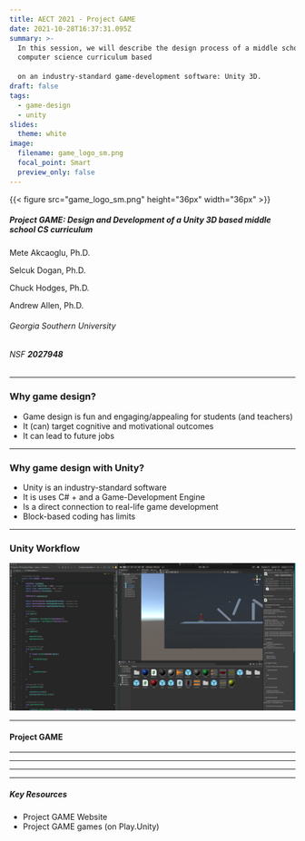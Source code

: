 ```yaml
---
title: AECT 2021 - Project GAME
date: 2021-10-28T16:37:31.095Z
summary: >-
  In this session, we will describe the design process of a middle school
  computer science curriculum based

  on an industry-standard game-development software: Unity 3D.
draft: false
tags:
  - game-design
  - unity
slides:
  theme: white
image:
  filename: game_logo_sm.png
  focal_point: Smart
  preview_only: false
---
```

{{< figure src="game_logo_sm.png" height="36px" width="36px" >}}

##### Project GAME: Design and Development of a Unity 3D based middle school CS curriculum

Mete Akcaoglu, Ph.D.

Selcuk Dogan, Ph.D.

Chuck Hodges, Ph.D.


Andrew Allen, Ph.D.

###### Georgia Southern University

###### NSF **2027948**

- - -

### Why game design?

* Game design is fun and engaging/appealing for students (and teachers)
* It (can) target cognitive and motivational outcomes
* It can lead to future jobs 

- - -

### Why game design with Unity?

* Unity is an industry-standard software
* It is uses C# + and a Game-Development Engine
* Is a direct connection to real-life game development
* Block-based coding has limits

- - -

### Unity Workflow

![](screen-shot-2021-11-01-at-10.06.06-am.png)



- - -

#### Project GAME

- - -

- - -

- - -

- - -

##### Key Resources

* Project GAME Website
* Project GAME games (on Play.Unity)